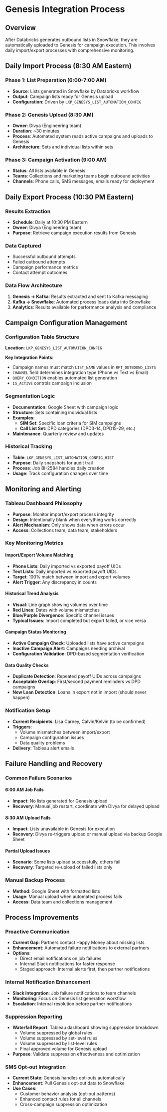 # Genesis Integration Process

## Overview
After Databricks generates outbound lists in Snowflake, they are automatically uploaded to Genesis for campaign execution. This involves daily import/export processes with comprehensive monitoring.

## Daily Import Process (8:30 AM Eastern)

### Phase 1: List Preparation (6:00-7:00 AM)
- **Source**: Lists generated in Snowflake by Databricks workflow
- **Output**: Campaign lists ready for Genesis upload
- **Configuration**: Driven by `LKP_GENESYS_LIST_AUTOMATION_CONFIG`

### Phase 2: Genesis Upload (8:30 AM)
- **Owner**: Divya (Engineering team)
- **Duration**: ~30 minutes
- **Process**: Automated system reads active campaigns and uploads to Genesis
- **Architecture**: Sets and individual lists within sets

### Phase 3: Campaign Activation (9:00 AM)
- **Status**: All lists available in Genesis
- **Teams**: Collections and marketing teams begin outbound activities
- **Channels**: Phone calls, SMS messages, emails ready for deployment

## Daily Export Process (10:30 PM Eastern)

### Results Extraction
- **Schedule**: Daily at 10:30 PM Eastern
- **Owner**: Divya (Engineering team)
- **Purpose**: Retrieve campaign execution results from Genesis

### Data Captured
- Successful outbound attempts
- Failed outbound attempts
- Campaign performance metrics
- Contact attempt outcomes

### Data Flow Architecture
1. **Genesis → Kafka**: Results extracted and sent to Kafka messaging
2. **Kafka → Snowflake**: Automated process loads data into Snowflake
3. **Analytics**: Results available for performance analysis and compliance

## Campaign Configuration Management

### Configuration Table Structure
**Location**: `LKP_GENESYS_LIST_AUTOMATION_CONFIG`

**Key Integration Points**:
- Campaign names must match `LIST_NAME` values in `RPT_OUTBOUND_LISTS`
- `CHANNEL` field determines integration type (Phone vs Text vs Email)
- `QUERY_CONDITION` enables automated list generation
- `IS_ACTIVE` controls campaign inclusion

### Segmentation Logic
- **Documentation**: Google Sheet with campaign logic
- **Structure**: Sets containing individual lists
- **Examples**:
  - **SIM Set**: Specific loan criteria for SIM campaigns
  - **Call List Set**: DPD categories (DPD3-14, DPD15-29, etc.)
- **Maintenance**: Quarterly review and updates

### Historical Tracking
- **Table**: `LKP_GENESYS_LIST_AUTOMATION_CONFIG_HIST`
- **Purpose**: Daily snapshots for audit trail
- **Process**: Job BI-2584 handles daily creation
- **Usage**: Track configuration changes over time

## Monitoring and Alerting

### Tableau Dashboard Philosophy
- **Purpose**: Monitor import/export process integrity
- **Design**: Intentionally blank when everything works correctly
- **Alert Mechanism**: Only shows data when errors occur
- **Access**: Collections team, data team, stakeholders

### Key Monitoring Metrics

#### Import/Export Volume Matching
- **Phone Lists**: Daily imported vs exported payoff UIDs
- **Text Lists**: Daily imported vs exported payoff UIDs
- **Target**: 100% match between import and export volumes
- **Alert Trigger**: Any discrepancy in counts

#### Historical Trend Analysis
- **Visual**: Line graph showing volumes over time
- **Red Lines**: Dates with volume mismatches
- **Blue/Purple Divergence**: Specific channel issues
- **Typical Issues**: Import completed but export failed, or vice versa

#### Campaign Status Monitoring
- **Active Campaign Check**: Uploaded lists have active campaigns
- **Inactive Campaign Alert**: Campaigns needing archival
- **Configuration Validation**: DPD-based segmentation verification

#### Data Quality Checks
- **Duplicate Detection**: Repeated payoff UIDs across campaigns
- **Acceptable Overlap**: First/second payment reminders vs DPD campaigns
- **New Loan Detection**: Loans in export not in import (should never happen)

### Notification Setup
- **Current Recipients**: Lisa Carney, Calvin/Kelvin (to be confirmed)
- **Triggers**:
  - Volume mismatches between import/export
  - Campaign configuration issues
  - Data quality problems
- **Delivery**: Tableau alert emails

## Failure Handling and Recovery

### Common Failure Scenarios

#### 6:00 AM Job Fails
- **Impact**: No lists generated for Genesis upload
- **Recovery**: Manual job restart, coordinate with Divya for delayed upload

#### 8:30 AM Upload Fails
- **Impact**: Lists unavailable in Genesis for execution
- **Recovery**: Divya re-triggers upload or manual upload via backup Google Sheet

#### Partial Upload Issues
- **Scenario**: Some lists upload successfully, others fail
- **Recovery**: Targeted re-upload of failed lists only

### Manual Backup Process
- **Method**: Google Sheet with formatted lists
- **Usage**: Manual upload when automated process fails
- **Access**: Data team and collections management

## Process Improvements

### Proactive Communication
- **Current Gap**: Partners contact Happy Money about missing lists
- **Enhancement**: Automated failure notifications to external partners
- **Options**:
  - Direct email notifications on job failures
  - Internal Slack notifications for faster response
  - Staged approach: Internal alerts first, then partner notifications

### Internal Notification Enhancement
- **Slack Integration**: Job failure notifications to team channels
- **Monitoring**: Focus on Genesis list generation workflow
- **Escalation**: Internal resolution before partner notifications

### Suppression Reporting
- **Waterfall Report**: Tableau dashboard showing suppression breakdown
  - Volume suppressed by global rules
  - Volume suppressed by set-level rules
  - Volume suppressed by list-level rules
  - Final approved volume for Genesis upload
- **Purpose**: Validate suppression effectiveness and optimization

### SMS Opt-out Integration
- **Current State**: Genesis handles opt-outs automatically
- **Enhancement**: Pull Genesis opt-out data to Snowflake
- **Use Cases**:
  - Customer behavior analysis (opt-out patterns)
  - Enhanced contact rules for all channels
  - Cross-campaign suppression optimization